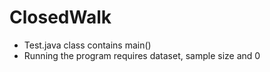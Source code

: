 # ClosedWalk

* Test.java class contains main() 
* Running the program requires dataset, sample size and 0